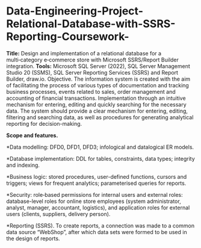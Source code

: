# Data-Engineering-Project-Relational-Database-with-SSRS-Reporting-Coursework-

**Title:** Design and implementation of a relational database for a multi‑category e‑commerce store with Microsoft SSRS/Report Builder integration.
**Tools:** Microsoft SQL Server (2022), SQL Server Management Studio 20 (SSMS), SQL Server Reporting Services (SSRS) and Report Builder, draw.io.
Objective. The information system is created with the aim of facilitating the process of various types of documentation and tracking business processes, events related to sales, order management and accounting of financial transactions. Implementation through an intuitive mechanism for entering, editing and quickly searching for the necessary data. The system should provide a clear mechanism for entering, editing, filtering and searching data, as well as procedures for generating analytical reporting for decision-making.


**Scope and features.**

*Data modelling: DFD0, DFD1, DFD3; infological and datalogical ER models.

*Database implementation: DDL for tables, constraints, data types; integrity and indexing.

*Business logic: stored procedures, user-defined functions, cursors and triggers; views for frequent analytics; parameterised queries for reports.

*Security: role‑based permissions for internal users and external roles: database-level roles for online store employees (system administrator, analyst, manager, accountant, logistics), and application roles for external users (clients, suppliers, delivery person).

*Reporting (SSRS). To create reports, a connection was made to a common data source “WebShop”, after which data sets were formed to be used in the design of reports. 
